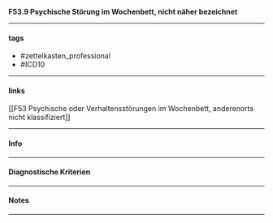 __F53.9 Psychische Störung im Wochenbett, nicht näher bezeichnet__

___________________________________________
#### tags

- #zettelkasten_professional
- #ICD10 
___________________________________________
#### links

[[F53 Psychische oder Verhaltensstörungen im Wochenbett, anderenorts nicht klassifiziert]]

___________________________________________
#### Info

___________________________________________
#### Diagnostische Kriterien

___________________________________________
#### Notes

___________________________________________

